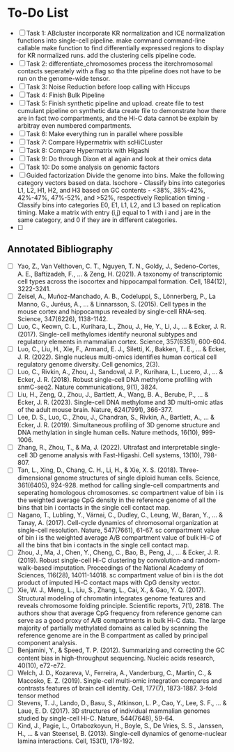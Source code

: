 # To-Do List

- [ ] Task 1: ABcluster
      incorporate KR normalization and ICE normalization functions into single-cell pipeline.
      make command command-line callable
      make function to find differentially expressed regions to display for KR normalized runs.
      add the clustering cells pipeline code.
- [ ] Task 2: differentiate_chromosomes
      process the iterchromosomal contacts seperately with a flag so tha thte pipeline does not have to be run on the genome-wide tensor. 
- [ ] Task 3: Noise Reduction before loop calling with Hiccups
- [ ] Task 4: Finish Bulk Pipeline
- [ ] Task 5: Finish synthetic pipeline and upload.
      create file to test cumulant pipeline on synthetic data
      create file to demonstrate how there are in fact two compartments, and the Hi-C data cannot be explain by arbitray even numbered compartments. 
- [ ] Task 6: Make everything run in parallel where possible
- [ ] Task 7: Compare Hypermatrix with scHiCLuster
- [ ] Task 8: Compare Hypermatrix with Higashi
- [ ] Task 9: Do through Dixon et al again and look at their omics data
- [ ] Task 10: Do some analysis on genomic factors
- [ ] Guided factorization
        Divide the genome into bins. Make the following category vectors based on data.
Isochore - Classify bins into categories L1, L2, H1, H2, and H3 based on GC contents - <38%, 38%-42%, 42%-47%, 47%-52%, and >52%, respectively
Replication timing - Classify bins into categories E0, E1, L1, L2, and L3 based on replication timing.
Make a matrix with entry (i,j) equal to 1 with i and j are in the same category, and 0 if they are in different categories.
- [ ] 

      
## Annotated Bibliography
- [ ] Yao, Z., Van Velthoven, C. T., Nguyen, T. N., Goldy, J., Sedeno-Cortes, A. E., Baftizadeh, F., ... & Zeng, H. (2021). A taxonomy of transcriptomic cell types across the isocortex and hippocampal formation. Cell, 184(12), 3222-3241.
- [ ] Zeisel, A., Muñoz-Manchado, A. B., Codeluppi, S., Lönnerberg, P., La Manno, G., Juréus, A., ... & Linnarsson, S. (2015). Cell types in the mouse cortex and hippocampus revealed by single-cell RNA-seq. Science, 347(6226), 1138-1142.
- [ ] Luo, C., Keown, C. L., Kurihara, L., Zhou, J., He, Y., Li, J., ... & Ecker, J. R. (2017). Single-cell methylomes identify neuronal subtypes and regulatory elements in mammalian cortex. Science, 357(6351), 600-604.
- [ ] Luo, C., Liu, H., Xie, F., Armand, E. J., Siletti, K., Bakken, T. E., ... & Ecker, J. R. (2022). Single nucleus multi-omics identifies human cortical cell regulatory genome diversity. Cell genomics, 2(3).
- [ ] Luo, C., Rivkin, A., Zhou, J., Sandoval, J. P., Kurihara, L., Lucero, J., ... & Ecker, J. R. (2018). Robust single-cell DNA methylome profiling with snmC-seq2. Nature communications, 9(1), 3824.
- [ ] Liu, H., Zeng, Q., Zhou, J., Bartlett, A., Wang, B. A., Berube, P., ... & Ecker, J. R. (2023). Single-cell DNA methylome and 3D multi-omic atlas of the adult mouse brain. Nature, 624(7991), 366-377.
- [ ] Lee, D. S., Luo, C., Zhou, J., Chandran, S., Rivkin, A., Bartlett, A., ... & Ecker, J. R. (2019). Simultaneous profiling of 3D genome structure and DNA methylation in single human cells. Nature methods, 16(10), 999-1006.
- [ ] Zhang, R., Zhou, T., & Ma, J. (2022). Ultrafast and interpretable single-cell 3D genome analysis with Fast-Higashi. Cell systems, 13(10), 798-807.
- [ ] Tan, L., Xing, D., Chang, C. H., Li, H., & Xie, X. S. (2018). Three-dimensional genome structures of single diploid human cells. Science, 361(6405), 924-928.
      method for calling single-cell compartments and seperating homologous chromosomes. sc  compartment value of bin i is the weighted average CpG density in the reference genome of all the bins that bin i contacts in the single cell contact map. 
- [ ] Nagano, T., Lubling, Y., Várnai, C., Dudley, C., Leung, W., Baran, Y., ... & Tanay, A. (2017). Cell-cycle dynamics of chromosomal organization at single-cell resolution. Nature, 547(7661), 61-67.
      sc  compartment value of bin i is the weighted average A/B compartment value of bulk Hi-C of all the bins that bin i contacts in the single cell contact map. 
- [ ] Zhou, J., Ma, J., Chen, Y., Cheng, C., Bao, B., Peng, J., ... & Ecker, J. R. (2019). Robust single-cell Hi-C clustering by convolution-and random-walk–based imputation. Proceedings of the National Academy of Sciences, 116(28), 14011-14018.
      sc  compartment value of bin i  is the dot product of imputed Hi-C contact maps with CpG density vector.
- [ ] Xie, W. J., Meng, L., Liu, S., Zhang, L., Cai, X., & Gao, Y. Q. (2017). Structural modeling of chromatin integrates genome features and reveals chromosome folding principle. Scientific reports, 7(1), 2818.
      The authors show that average CpG frequency from reference genome can serve as a good proxy of A/B compartments in bulk Hi-C data. The large majority of partially methylated domains as called by scanning the reference genome are in the B compartment as called by principal component analysis. 
- [ ] Benjamini, Y., & Speed, T. P. (2012). Summarizing and correcting the GC content bias in high-throughput sequencing. Nucleic acids research, 40(10), e72-e72.
- [ ] Welch, J. D., Kozareva, V., Ferreira, A., Vanderburg, C., Martin, C., & Macosko, E. Z. (2019). Single-cell multi-omic integration compares and contrasts features of brain cell identity. Cell, 177(7), 1873-1887.
      3-fold tensor method
- [ ] Stevens, T. J., Lando, D., Basu, S., Atkinson, L. P., Cao, Y., Lee, S. F., ... & Laue, E. D. (2017). 3D structures of individual mammalian genomes studied by single-cell Hi-C. Nature, 544(7648), 59-64.
- [ ] Kind, J., Pagie, L., Ortabozkoyun, H., Boyle, S., De Vries, S. S., Janssen, H., ... & van Steensel, B. (2013). Single-cell dynamics of genome-nuclear lamina interactions. Cell, 153(1), 178-192.
